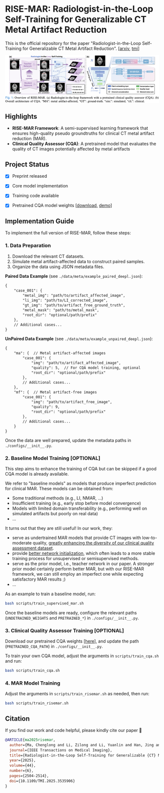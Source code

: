 # RISE-MAR: Radiologist-in-the-Loop Self-Training for Generalizable CT Metal Artifact Reduction


This is the official repository for the paper "Radiologist-in-the-Loop Self-Training for Generalizable CT Metal Artifact Reduction". [[arxiv](https://arxiv.org/abs/2501.15610), [tmi](https://ieeexplore.ieee.org/document/10857416)]

![](./figs/overview.png)

## Highlights
- **RISE-MAR Framework**: A semi-supervised learning framework that ensures high-quality pseudo groundtruths for clinical CT metal artifact reduction (MAR).
- **Clinical Quality Assessor (CQA)**: A pretrained model that evaluates the quality of CT images potentially affected by metal artifacts


## Project Status
- [x] Preprint released
- [x] Core model implementation
- [x] Training code available
- [x] Pretrained CQA model weights [[download](https://github.com/Masaaki-75/rise-mar/releases/tag/v0.1), [demo](https://github.com/Masaaki-75/rise-mar/blob/main/demo.ipynb)]


## Implementation Guide
To implement the full version of RISE-MAR, follow these steps:



### 1. Data Preparation
1. Download the relevant CT datasets.
2. Simulate metal artifact-affected data to construct paired samples.
3. Organize the data using JSON metadata files.

**Paired Data Example** (see `./data/meta/example_paired_deepl.json`):
```jsonc
{
    "case_001": {
        "metal_img": "path/to/artifact_affected_image",
        "li_img": "path/to/LI_corrected_image",
        "gt_img": "path/to/artifact_free_ground_truth",
        "metal_mask": "path/to/metal_mask",
        "root_dir": "optional/path/prefix" 
    },
    // Additional cases...
}
```

**UnPaired Data Example** (see `./data/meta/example_unpaired_deepl.json`):
```jsonc
{
    "ma": {  // Metal artifact-affected images
        "case_001": {
            "img": "path/to/artifact_affected_image",
            "quality": 5,  // For CQA model training, optional
            "root_dir": "optional/path/prefix"
        },
        // Additional cases...
    },
    "mf": {  // Metal artifact-free images
        "case_001": {
            "img": "path/to/artifact_free_image",
            "quality": 9,
            "root_dir": "optional/path/prefix"
        },
        // Additional cases...
    }
}
```

Once the data are well prepared, update the metadata paths in `./configs/__init__.py`.


### 2. Baseline Model Training [OPTIONAL]
This step aims to enhance the training of CQA but can be skipped if a good CQA model is already available.

We refer to "baseline models" as models that produce imperfect prediction for clinical MAR. These models can be obtained from: 
- Some traditional methods (e.g., LI, NMAR, ...)
- Insufficient training (e.g., early stop before model convergence)
- Models with limited domain transferability (e.g., performing well on simulated artifacts but poorly on real data)
- ...

It turns out that they are still useful! In our work, they:
- serve as undertrained MAR models that provide CT images with low-to-moderate quality, <u>greatly enhancing the diversity of our clinical quality assessment dataset</u>.
- provide <u>better network initialization</u>, which often leads to a more stable training process for unsupervised or semisupervised methods.
- serve as the prior model, i.e., teacher network in our paper. A stronger prior model certainly perform better MAR, but with our RISE-MAR framework, we can still employ an imperfect one while expecting satisfactory MAR results ;) 
- ...

As an example to train a baseline model, run:
```sh
bash scripts/train_supervised_mar.sh
```
Once the baseline models are ready, configure the relevant paths (`UNDETRAINED_WEIGHTS` and `PRETRAINED_*`) in `./configs/__init__.py`.


### 3. Clinical Quality Assessor Training [OPTIONAL]
Download our pretrained CQA weights [[here](https://github.com/Masaaki-75/rise-mar/releases/tag/v0.1)], and update the path (`PRETRAINED_CQA_PATH`) in `./configs/__init__.py`.

To train your own CQA model, adjust the arguments in `scripts/train_cqa.sh` and run:
```sh
bash scripts/train_cqa.sh
```



### 4. MAR Model Training
Adjust the arguments in `scripts/train_risemar.sh` as needed, then run:
```sh
bash scripts/train_risemar.sh
```


## Citation
If you find our work and code helpful, please kindly cite our paper :blue_heart:

```bibtex
@ARTICLE{ma2025risemar,
  author={Ma, Chenglong and Li, Zilong and Li, Yuanlin and Han, Jing and Zhang, Junping and Zhang, Yi and Liu, Jiannan and Shan, Hongming},
  journal={IEEE Transactions on Medical Imaging}, 
  title={Radiologist-in-the-Loop Self-Training for Generalizable {CT} Metal Artifact Reduction}, 
  year={2025},
  volume={44},
  number={6},
  pages={2504-2514},
  doi={10.1109/TMI.2025.3535906}
}
```

